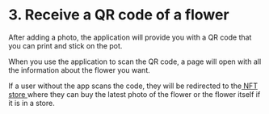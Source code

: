 # 3. Receive a QR code of a flower

After adding a photo, the application will provide you with a QR code that you can print and stick on the pot.&#x20;

When you use the application to scan the QR code, a page will open with all the information about the flower you want.

If a user without the app scans the code, they will be redirected to the[ NFT store ](../nft-flower-shop/)where they can buy the latest photo of the flower or the flower itself if it is in a store.
